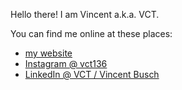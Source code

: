 Hello there! I am Vincent a.k.a. VCT.

You can find me online at these places:
- [my website](https://vct.one)
- [Instagram @ vct136](https://instagram.com/vct136)
- [LinkedIn @ VCT / Vincent Busch](https://linkedin.com/in/vct)

<!---
VCT136/VCT136 is a ✨ special ✨ repository because its `README.md` (this file) appears on your GitHub profile.
You can click the Preview link to take a look at your changes.
--->

